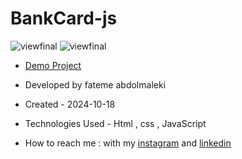 # BankCard-js

![viewfinal]()
![viewfinal]()
- [Demo Project]()

- Developed by fateme abdolmaleki

- Created - 2024-10-18

- Technologies Used - Html , css , JavaScript 

- How to reach me : with my [instagram](https://www.instagram.com/fatemeabdolmaleki_) and [linkedin](https://www.linkedin.com/in/fateme-abdolmaleki/)
